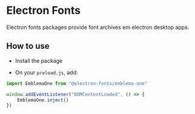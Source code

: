 # Electron Fonts

Electron fonts packages provide font archives em electron desktop apps.

## How to use

* Install the package

* On your `preload.js`, add:

```ts
import EmblemaOne from "@electron-fonts/emblema-one"

window.addEventListener("DOMContentLoaded", () => {
    EmblemaOne.inject()
})
```